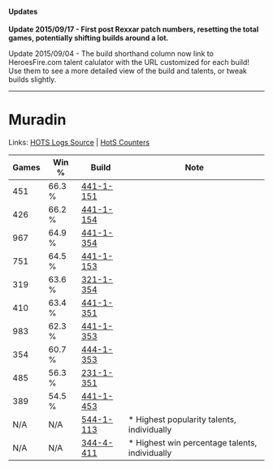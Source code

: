 #### Updates
**Update 2015/09/17 - First post Rexxar patch numbers, resetting the total games, potentially shifting builds around a lot.**

Update 2015/09/04 - The build shorthand column now link to HeroesFire.com talent calulator with the URL customized for each build!  
Use them to see a more detailed view of the build and talents, or tweak builds slightly.

***

# Muradin

Links: [HOTS Logs Source](https://www.hotslogs.com/Sitewide/HeroDetails?Hero=Muradin) | [HotS Counters](http://hotscounters.com/#/hero/Muradin)

Games  | Win %  | Build     | Note
-----  | -----  | -----     | ----
451    | 66.3 % | [441-1-151](http://www.heroesfire.com/hots/talent-calculator/muradin#s-MF) | 
426    | 66.2 % | [441-1-154](http://www.heroesfire.com/hots/talent-calculator/muradin#s-MI) | 
967    | 64.9 % | [441-1-354](http://www.heroesfire.com/hots/talent-calculator/muradin#s-PQ) | 
751    | 64.5 % | [441-1-153](http://www.heroesfire.com/hots/talent-calculator/muradin#s-MH) | 
319    | 63.6 % | [321-1-354](http://www.heroesfire.com/hots/talent-calculator/muradin#oPRQ) | 
410    | 63.4 % | [441-1-351](http://www.heroesfire.com/hots/talent-calculator/muradin#s-PN) | 
983    | 62.3 % | [441-1-353](http://www.heroesfire.com/hots/talent-calculator/muradin#s-PP) | 
354    | 60.7 % | [444-1-353](http://www.heroesfire.com/hots/talent-calculator/muradin#t5k9) | 
485    | 56.3 % | [231-1-351](http://www.heroesfire.com/hots/talent-calculator/muradin#kzit) | 
389    | 54.5 % | [441-1-453](http://www.heroesfire.com/hots/talent-calculator/muradin#s-Qz) | 
N/A    | N/A    | [544-1-113](http://www.heroesfire.com/hots/talent-calculator/muradin#wvpP) | * Highest popularity talents, individually
N/A    | N/A    | [344-4-411](http://www.heroesfire.com/hots/talent-calculator/muradin#pIKx) | * Highest win percentage talents, individually
